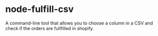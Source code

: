 # node-fulfill-csv

A command-line tool that allows you to choose a column in a CSV and check if the orders are fullfilled in shopify.
